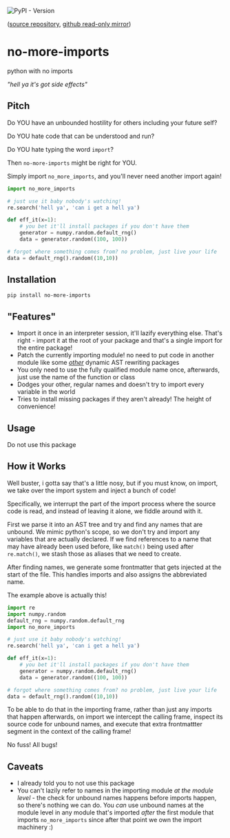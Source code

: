 ![PyPI - Version](https://img.shields.io/pypi/v/no-more-imports)

([source repository](https://git.jon-e.net/jonny/no-more-imports), [github read-only mirror](https://github.com/sneakers-the-rat/no-more-imports))

# no-more-imports

python with no imports

*"hell ya it's got side effects"*

## Pitch

Do YOU have an unbounded hostility for others including your future self?

Do YOU hate code that can be understood and run?

Do YOU hate typing the word `import`?

Then `no-more-imports` might be right for YOU.

Simply import `no_more_imports`, and you'll never need another import again!

```python
import no_more_imports

# just use it baby nobody's watching!
re.search('hell ya', 'can i get a hell ya')

def eff_it(x=1):
    # you bet it'll install packages if you don't have them
    generator = numpy.random.default_rng()
    data = generator.random((100, 100))

# forgot where something comes from? no problem, just live your life
data = default_rng().random((10,10))
```

## Installation

```shell
pip install no-more-imports 
```

## "Features"

- Import it once in an interpreter session, it'll lazify everything else.
  That's right - import it at the root of your package and that's a single import for the entire package!
- Patch the currently importing module! no need to put code in another module
  like some [*other*](https://github.com/aroberge/ideas) dynamic AST rewriting packages
- You only need to use the fully qualified module name once,
  afterwards, just use the name of the function or class
- Dodges your other, regular names and doesn't try to import every variable in the world
- Tries to install missing packages if they aren't already! The height of convenience!

## Usage

Do not use this package

## How it Works

Well buster, i gotta say that's a little nosy, but if you must know,
on import, we take over the import system and inject a bunch of code!

Specifically, we interrupt the part of the import process where the source code is read,
and instead of leaving it alone, we fiddle around with it. 

First we parse it into an AST tree and try and find any names that are unbound.
We mimic python's scope, so we don't try and import any variables that are actually declared.
If we find references to a name that may have already been used before,
like `match()` being used after `re.match()`, we stash those as aliases that
we need to create.

After finding names, we generate some frontmatter that gets injected at the start of the file.
This handles imports and also assigns the abbreviated name.

The example above is actually this!

```python
import re
import numpy.random
default_rng = numpy.random.default_rng
import no_more_imports

# just use it baby nobody's watching!
re.search('hell ya', 'can i get a hell ya')

def eff_it(x=1):
    # you bet it'll install packages if you don't have them
    generator = numpy.random.default_rng()
    data = generator.random((100, 100))

# forgot where something comes from? no problem, just live your life
data = default_rng().random((10,10))
```

To be able to do that in the importing frame, rather than just any imports
that happen afterwards, on import we intercept the calling frame,
inspect its source code for unbound names,
and execute that extra frontmattter segment in the context of the calling frame!

No fuss! All bugs!

## Caveats

- I already told you to not use this package
- You can't lazily refer to names in the importing module
  *at the module level* - the check for unbound names happens before
  imports happen, so there's nothing we can do. 
  You *can* use unbound names at the module level in any module
  that's imported *after* the first module that imports `no_more_imports` since
  after that point we own the import machinery :)
